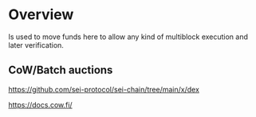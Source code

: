 # Overview

Is used to move funds here to allow any kind of multiblock execution and later verification. 


## CoW/Batch auctions 

https://github.com/sei-protocol/sei-chain/tree/main/x/dex


https://docs.cow.fi/
